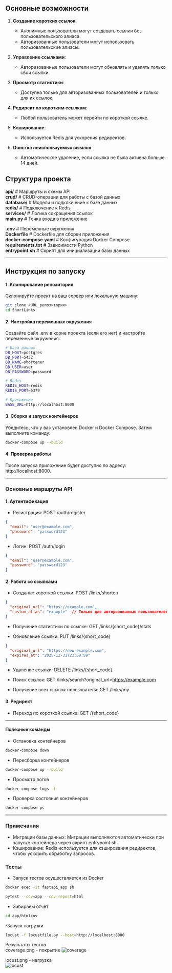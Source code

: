 ## Основные возможности

1. **Создание коротких ссылок**:
   - Анонимные пользователи могут создавать ссылки без пользовательского алиаса.
   - Авторизованные пользователи могут использовать пользовательские алиасы.

2. **Управление ссылками**:
   - Авторизованные пользователи могут обновлять и удалять только свои ссылки.

3. **Просмотр статистики**:
   - Доступна только для авторизованных пользователей и только для их ссылок.

4. **Редирект по коротким ссылкам**:
   - Любой пользователь может перейти по короткой ссылке.

5. **Кэширование**:
   - Используется Redis для ускорения редиректов.

6. **Очистка неиспользуемых сыылок**
   - Автоматическое удаление, если ссылка не была активна больше 14 дней.

## Структура проекта
**api/** # Маршруты и схемы API  
**crud/** # CRUD-операции для работы с базой данных   
**database/** # Модели и подключение к базе данных   
**redis/** # Подключение к Redis   
**services/** # Логика сокращения ссылок   
**main.py** # Точка входа в приложение   
  
**.env** # Переменные окружения   
**Dockerfile** # Dockerfile для сборки приложения   
**docker-compose.yaml** # Конфигурация Docker Compose   
**requirements.txt** # Зависимости Python   
**entrypoint.sh** # Скрипт для инициализации базы данных  

---

## Инструкция по запуску

#### 1. Клонирование репозитория

Склонируйте проект на ваш сервер или локальную машину:

```bash
git clone <URL_репозитория>
cd ShortLinks
```

#### 2. Настройка переменных окружения
Создайте файл .env в корне проекта (если его нет) и настройте переменные окружения:
```bash
# База данных
DB_HOST=postgres
DB_PORT=5432
DB_NAME=shortener
DB_USER=user
DB_PASSWORD=password

# Redis
REDIS_HOST=redis
REDIS_PORT=6379

# Приложение
BASE_URL=http://localhost:8000
```

#### 3. Сборка и запуск контейнеров
Убедитесь, что у вас установлен Docker и Docker Compose. Затем выполните команду:
```bash
docker-compose up --build
```

#### 4. Проверка работы
После запуска приложение будет доступно по адресу: http://localhost:8000.

---
### Основные маршруты API
#### 1. Аутентификация
- Регистрация: POST /auth/register
```json
{
  "email": "user@example.com",
  "password": "password123"
}
```

- Логин: POST /auth/login
```json
{
  "email": "user@example.com",
  "password": "password123"
}
```

#### 2. Работа со ссылками
- Создание короткой ссылки: POST /links/shorten
```json
{
  "original_url": "https://example.com",
  "custom_alias": "example"  // Только для авторизованных пользователей
}
```

- Получение статистики по ссылке: GET /links/{short_code}/stats

- Обновление ссылки: PUT /links/{short_code}
```json
{
  "original_url": "https://new-example.com",
  "expires_at": "2025-12-31T23:59:59"
}
```

- Удаление ссылки: DELETE /links/{short_code}

- Поиск ссылок: GET /links/search?original_url=https://example.com

- Получение всех ссылок пользователя: GET /links/my

#### 3. Редирект
- Переход по короткой ссылке: GET /{short_code}

---
#### Полезные команды
- Остановка контейнеров
```bash
docker-compose down
```
- Пересборка контейнеров
```bash
docker-compose up --build
```
- Просмотр логов
```bash
docker-compose logs -f
```
- Проверка состояния контейнеров
```bash
docker-compose ps
```
---
### Примечания
- Миграции базы данных:
Миграции выполняются автоматически при запуске контейнера через скрипт entrypoint.sh.
- Кэширование: 
Redis используется для кэширования редиректов, чтобы ускорить обработку запросов.


### Тесты  
- Запуск тестов осуществляется из Docker
```bash
docker exec -it fastapi_app sh
```
```bash
pytest --cov=app --cov-report=html
```
- Забираем отчет
```bash
cd app/htmlcov
```
-Запуск нагрузки  
```bash
locust -f locustfile.py --host=http://localhost:8000
```

Результаты тестов  
coverage.png - покрытие 
![coverage](coverage.png)


locust.png - нагрузка  
![locust](locust.png)

